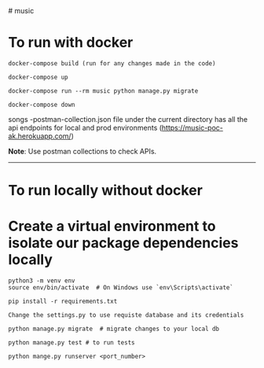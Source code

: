 <!-- Music Library --># music
<!-- Use sudo in case of permission errors -->
# To run with docker
```
docker-compose build (run for any changes made in the code)

docker-compose up

docker-compose run --rm music python manage.py migrate

docker-compose down

```

songs -postman-collection.json file under the current directory has all the api endpoints for local and prod environments (https://music-poc-ak.herokuapp.com/)

**Note**: Use postman collections to check APIs.

---

# To run locally without docker

# Create a virtual environment to isolate our package dependencies locally

```
python3 -m venv env
source env/bin/activate  # On Windows use `env\Scripts\activate`

pip install -r requirements.txt

Change the settings.py to use requiste database and its credentials

python manage.py migrate  # migrate changes to your local db

python manage.py test # to run tests

python mange.py runserver <port_number>

```
